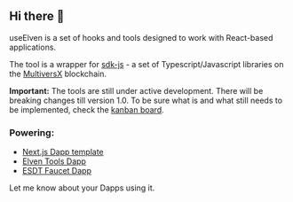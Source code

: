 ## Hi there 👋

useElven is a set of hooks and tools designed to work with React-based applications.

The tool is a wrapper for [sdk-js](https://docs.multiversx.com/sdk-and-tools/sdk-js/) - a set of Typescript/Javascript libraries on the [MultiversX](https://multiversx.com/) blockchain.

**Important:** The tools are still under active development. There will be breaking changes till version 1.0. To be sure what is and what still needs to be implemented, check the [kanban board](https://github.com/orgs/useElven/projects/1/views/1).

### Powering:

- [Next.js Dapp template](https://github.com/xdevguild/nextjs-dapp-template)
- [Elven Tools Dapp](https://github.com/ElvenTools/elven-tools-dapp)
- [ESDT Faucet Dapp](https://github.com/xdevguild/esdt-faucet-dapp)

Let me know about your Dapps using it.
